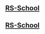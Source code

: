 ## [RS-School](https://bogdanovich231.github.io/rsschool-cv/cv)
## [RS-School](https://bogdanovich231.github.io/rsschool-cv/)
